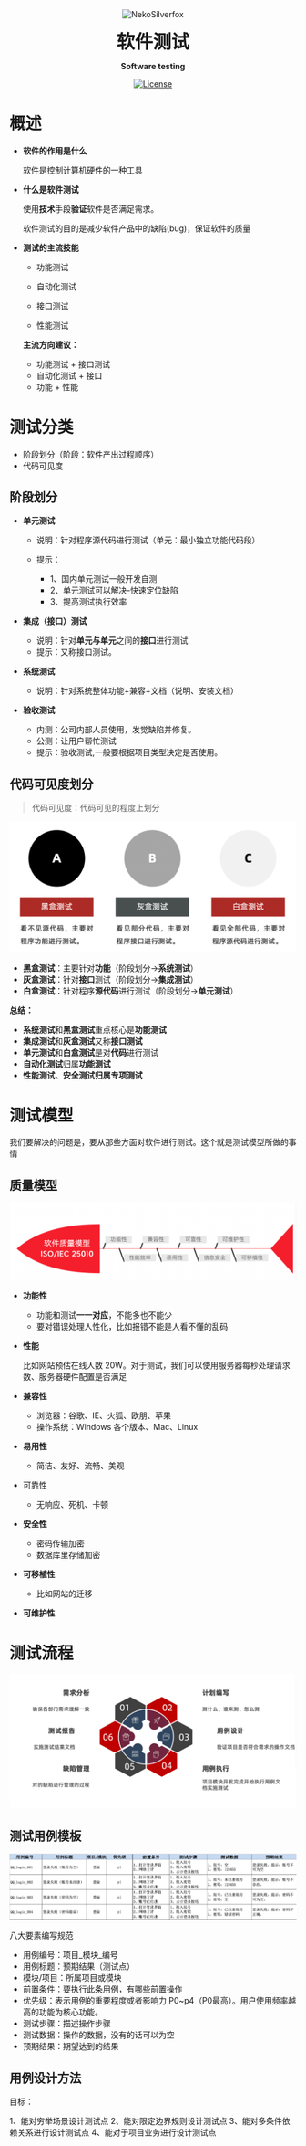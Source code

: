 <p align="center">
 <img width="100px" src="https://raw.githubusercontent.com/NekoSilverFox/NekoSilverfox/403ab045b7d9adeaaf8186c451af7243f5d8f46d/icons/silverfox.svg" align="center" alt="NekoSilverfox" />
 <p align="center"><b><font size=6>软件测试</font></b></p>
 <p align="center"><b>Software testing</b></p>
</p>



<div align=center>


[![License](https://img.shields.io/badge/license-Apache%202.0-brightgreen)](LICENSE)



<div align=left>
<!-- 顶部至此截止 -->




# 概述

- **软件的作用是什么**

    软件是控制计算机硬件的一种工具

    

- **什么是软件测试**

    使用**技术**手段**验证**软件是否满足需求。

    软件测试的目的是减少软件产品中的缺陷(bug)，保证软件的质量

    

- **测试的主流技能**

    - 功能测试

    - 自动化测试

    - 接口测试

    - 性能测试

        

    **主流方向建议：**

    - 功能测试 + 接口测试
    - 自动化测试 + 接口
    - 功能 + 性能





# 测试分类

- 阶段划分（阶段：软件产出过程顺序）
- 代码可见度

## 阶段划分

- **单元测试**

    - 说明：针对程序源代码进行测试（单元：最小独立功能代码段）

    - 提示：

        - 1、国内单元测试一般开发自测
        - 2、单元测试可以解决-快速定位缺陷
        - 3、提高测试执行效率

        

- **集成（接口）测试**

    - 说明：针对**单元与单元**之间的**接口**进行测试
    - 提示：又称接口测试。

    

- **系统测试**

    - 说明：针对系统整体功能+兼容+文档（说明、安装文档）

    

- **验收测试**

    - 内测：公司内部人员使用，发觉缺陷并修复。
    - 公测：让用户帮忙测试
    - 提示：验收测试,一般要根据项目类型决定是否使用。



## 代码可见度划分

> 代码可见度：代码可见的程度上划分

<img src="doc/pic/README/image-20230202144646010.png" alt="image-20230202144646010" style="zoom:50%;" />

- **黑盒测试**：主要针对**功能**（阶段划分->**系统测试**）
- **灰盒测试**：针对**接口**测试（阶段划分->**集成测试**）
- **白盒测试**：针对程序**源代码**进行测试（阶段划分->**单元测试**）



**总结：**

- **系统测试**和**黑盒测试**重点核心是**功能测试**
- **集成测试**和**灰盒测试**又称**接口测试** 
- **单元测试**和**白盒测试**是对**代码**进行测试
- **自动化测试**归属**功能测试**
- **性能测试、安全测试归属专项测试**



# 测试模型

我们要解决的问题是，要从那些方面对软件进行测试。这个就是测试模型所做的事情

## 质量模型

![image-20230202152055182](doc/pic/README/image-20230202152055182.png)

- **功能性**

    - 功能和测试**一一对应**，不能多也不能少
    - 要对错误处理人性化，比如报错不能是人看不懂的乱码

    

- **性能**

    比如网站预估在线人数 20W。对于测试，我们可以使用服务器每秒处理请求数、服务器硬件配置是否满足

    

- **兼容性**

    - 浏览器：谷歌、IE、火狐、欧朋、苹果
    - 操作系统：Windows 各个版本、Mac、Linux

    

- **易用性**

    - 简洁、友好、流畅、美观

    

- 可靠性

    - 无响应、死机、卡顿

    

- **安全性**

    - 密码传输加密
    - 数据库里存储加密

    

- **可移植性**

    - 比如网站的迁移

    

- **可维护性**



# 测试流程

![image-20230202152543987](doc/pic/README/image-20230202152543987.png)

## 测试用例模板

![image-20230202153605105](doc/pic/README/image-20230202153605105.png)

八大要素编写规范

- 用例编号：项目_模块_编号
- 用例标题：预期结果（测试点）
- 模块/项目：所属项目或模块
- 前置条件：要执行此条用例，有哪些前置操作
- 优先级：表示用例的重要程度或者影响力 P0~p4（P0最高）。用户使用频率越高的功能为核心功能。
- 测试步骤：描述操作步骤
- 测试数据：操作的数据，没有的话可以为空
- 预期结果：期望达到的结果



## 用例设计方法

目标：

1、能对穷举场景设计测试点
2、能对限定边界规则设计测试点
3、能对多条件依赖关系进行设计测试点
4、能对于项目业务进行设计测试点







